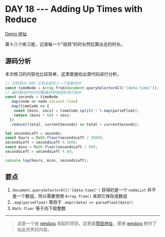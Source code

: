 # DAY 18 --- Adding Up Times with Reduce
[Demo 地址](https://lab.lebenito.net/javascript30/18%20-%20Adding%20Up%20Times%20with%20Reduce/)

第十八个练习是，记录每一个“视频”的时长然后算出总的时长。

## 源码分析

本次练习的内容也比较简单，这里直接给出源代码进行分析。

```javascript
// 将获取的 DOM 元素全部存入一个新数组中
const timeNode = Array.from(document.querySelectorAll('[data-time]'));
// 遍历数组中的时间数据并转换成秒进行保存
const seconds = timeNode
  .map(node => node.dataset.time)
  .map(timeCode => {
    const [mins, secs] = timeCode.split(':').map(parseFloat);
    return (mins * 60) + secs;
  })
  .reduce((total, currentSeconds) => total + currentSeconds);

let secondsLeft = seconds;
const hours = Math.floor(secondsLeft / 3600);
secondsLeft = secondsLeft % 3600;
const mins = Math.floor(secondsLeft / 60);
secondsLeft = secondsLeft % 60;

console.log(hours, mins, secondsLeft);
```

## 要点

1. `document.querySelectorAll('[data-time]')` 获得的是一个 `nodeList` 并不是一个数组，所以需要使用 `Array.from()` 来把它保存成数组
2. `.map(parseFloat)` 等效于 `.map((data) => parseFloat(data))`
3. `Math.floor` 等于向下取整数


----
>这是一个由 [wesbos](https://github.com/wesbos) 发起的项目，这里是[项目地址](https://github.com/wesbos/JavaScript30)，感谢 [wesbos](https://github.com/wesbos) 制作了如此优秀的内容。